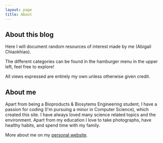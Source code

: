 ```yaml
---
layout: page
title: About
---
```

## About this blog
Here I will document random resources of interest made by me (Abigail Chiaokhiao).

The different categories can be found in the hamburger menu in the upper left, feel free to explore!

All views expressed are entirely my own unless otherwise given credit.

## About me
Apart from being a Bioproducts & Biosytems Engineering student, I have a passion for coding (I'm pursuing a minor in Computer Science), which created this site. I have always loved many science related topics and the environment. Apart from my education I love to take photographs, have healthy habits, and spend time with my family.

More about me on my [personal website](http://abichi.github.io).
